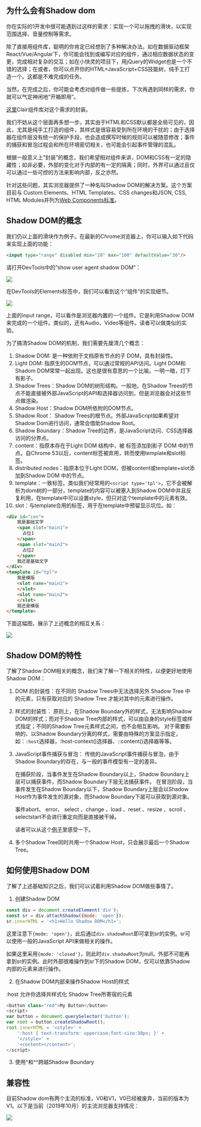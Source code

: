 ## 为什么会有Shadow dom

你在实际的1开发中很可能遇到过这样的需求：实现一个可以拖拽的滑块，以实现范围选择、音量控制等需求。

除了直接用组件库，聪明的你肯定已经想到了多种解决办法。如在数据驱动框架React/Vue/Angular下，你可能会找到或编写对应的组件，通过相应数据状态的变更，完成相对复杂的交互；如在小快灵的项目下，用jQuery的Widget也是一个不错的选择；在或者，你可以点开你的HTML+JavaScript+CSS技能树，纯手工打造一个。这都是不难完成的任务。

当然，在完成之后，你可能会考虑对组件做一些提炼，下次再遇到同样的需求，你就可以气定神闲地“开箱即用”。

[这里](https://clair-design.github.io/component/slider)Clair组件库对这个需求的封装。

我们不妨从这个层面再多想一步。其实由于HTML和CSS默认都是全局可见的，因此，尤其是纯手工打造的组件，其样式是很容易受到所在环境的干扰的；由于选择器在组件层没有统一的保护手段，也会造成撰写时候的规则可以被随意修改；事件的捕获和冒泡过程会和所在环境密切相关，也可能会引起事件管理的混乱。

根据一般意义上“封装”的概念，我们希望相对组件来讲，DOM和CSS有一定的隐藏性；如非必要，外部的变化对于内部的有一定的隔离；同时，外界可以通过且仅可以通过一些可控的方法来影响内部，反之亦然。

针对这些问题，其实浏览器提供了一种名叫Shadow DOM的解决方案。这个方案目前与 Custom Elements、HTML Templates、CSS changes和JSON, CSS, HTML Modules并列为[Web Components标准](https://github.com/w3c/webcomponents)。

## Shadow DOM的概念

我们仍以上面的滑块作为例子。在最新的Chrome浏览器上，你可以输入如下代码来实现上面的功能：

```html
<input type="range" disabled min="20" max="100" defaultValue="30"/>
``` 

请打开DevTools中的“show user agent shadow DOM”：

![](https://p1.ssl.qhimg.com/t010ddc862b484179da.png)

在DevTools的Elements标签中，我们可以看到这个“组件”的实现细节。

![](https://p5.ssl.qhimg.com/t01c824429f8d05d74e.png)

上面的input range，可以看作是浏览器内置的一个组件。它是利用Shadow DOM来完成的一个组件。类似的，还有Audio、Video等组件。读者可以做类似的实验。

为了搞清Shadow DOM的机制，我们需要先厘清几个概念：

1. Shadow DOM: 是一种依附于文档原有节点的子 DOM，具有封装性。
1. Light DOM: 指原生的DOM节点，可以通过常规的API访问。Light DOM和Shadom DOM常常一起出现。这也是很有意思的一个比喻。一明一暗，灯下有影子。
1. Shadow Trees：Shadow DOM的树形结构。一般地，在Shadow Trees的节点不能直接被外部JavaScript的API和选择器访问到，但是浏览器会对这些节点做渲染。
1. Shadow Host：Shadow DOM所依附的DOM节点。
1. Shadow Root： Shadow Trees的根节点。外部JavaScript如果希望对Shadow Dom进行访问，通常会借助Shadow Root。
1. Shadow Boundary：Shadow Tree的边界，是JavaScript访问、CSS选择器访问的分界点。
1. content：指原本存在于Light DOM 结构中，被 <content> 标签添加到影子 DOM 中的节点。自Chrome 53以后，content标签被弃用，转而使用template和slot标签。
1. distributed nodes：指原本位于Light DOM，但被content或template+slot添加到Shadow DOM 中的节点。
1. template：一致标签。类似我们经常用的`<script type='tpl'>`，它不会被解析为dom树的一部分，template的内容可以被塞入到Shadow DOM中并且反复利用，在template中可以设置style，但只对这个template中的元素有效。
1. slot：与template合用的标签，用于在template中预留显示坑位。如：
   
```html
<div id="con">
    我是基础文字
    <span slot="main1">
      占位1
    </span>
    <span slot="main2">
      占位2
    </span>
    我还是基础文字 
</div>
<template id="tpl">
    我是模版
    <slot name="main1">
    </slot>
    <slot name="main2">
    </slot>
    我还是模版
</template>
```

下面这幅图，展示了上述概念的相互关系：

![](https://p3.ssl.qhimg.com/t019da09b06e0c45b73.png)

## Shadow DOM的特性

了解了Shadow DOM相关的概念，我们来了解一下相关的特性，以便更好地使用Shadow DOM：

1. DOM 的封装性：在不同的 Shadow Trees中无法选择另外 Shadow Tree 中的元素，只有获取对应的 Shadow Tree 才能对其中的元素进行操作。
1. 样式的封装性： 原则上，在Shadow Boundary外的样式，无法影响Shadow DOM的样式；而对于Shadow Tree内部的样式，可以由自身的style标签或样式指定；不同的Shadow Tree元素样式之间，也不会相互影响。
   对于需要影响的、以Shadow Boundary分离的样式，需要由特殊的方案显示指定，如：`:host`选择器，:host-context()选择器、::content()选择器等等。
1. JavaScript事件捕获与冒泡：
   传统的JavaScript事件捕获与冒泡，由于Shadow Boundary的存在，与一般的事件模型有一定的差异。
   
   在捕获阶段，当事件发生在Shadow Boundary以上，Shadow Boundary上层可以捕获事件，而Shadow Boundary下层无法捕获事件。
   在冒泡阶段，当事件发生在Shadow Boundary以下，Shadow Boundary上层会以Shadow Host作为事件发生的源对象，而Shadow Boundary下层可以获取到源对象。

   事件abort、 error、 select 、change 、load 、reset 、resize 、scroll 、selectstart不会进行重定向而是直接被干掉。
   
   读者可以从这个[例子](https://jsbin.com/kiqatolede/1/edit?html,console,output)里感受一下。
1. 多个Shadow Tree同时共用一个Shadow Host，只会展示最后一个Shadow Tree。

## 如何使用Shadow DOM

了解了上述基础知识之后，我们可以试着利用Shadow DOM做些事情了。

1. 创建Shadow DOM

```JavaScript
const div = document.createElement('div');
const sr = div.attachShadow({mode: 'open'});
sr.innerHTML = '<h1>Hello Shadow DOM</h1>';
```

这里注意下`{mode: 'open'}`，此后通过`div.shadowRoot`即可拿到sr的实例。sr可以使用一般的JavaScript API来做相关的操作。

如果这里采用`{mode: 'closed'}`，则此时`div.shadowRoot`为null。外部不可能再拿到sr的实例。此时外部很难操作到sr下的Shadow DOM，仅可以依靠Shadow内部的元素来进行操作。

2. 在Shadow DOM内部来操作Shadow Host的样式

:host 允许你选择并样式化 Shadow Tree所寄宿的元素

```JavaScript
<button class="red">My Button</button>
<script>
var button = document.querySelector('button');
var root = button.createShadowRoot();
root.innerHTML = '<style>' +
    ':host { text-transform: uppercase;font-size:30px; }' +
    '</style>' +
    '<content></content>';
</script>
```

3. 使用^和^^跨越Shadow Boundary



## 兼容性

目前Shadow dom有两个主流的标准，V0和V1，V0已经被废弃，当前的版本为V1。以下是当前（2019年10月）的主流浏览器支持情况：

![](https://p5.ssl.qhimg.com/t0193590762fd231d68.png)